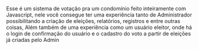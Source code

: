 Esse é um sistema de votação pra um condomínio feito inteiramente com Javascript, nele você consegue ter uma experiência tanto de Administrador possibilitando a criação de eleições, relatórios, registros e entre outras coisas,
Além também de uma experiência como um usuário eleitor, onde há o login de confirmação do usuário e o cadastro do voto a partir de eleições já criadas pelo Admin
